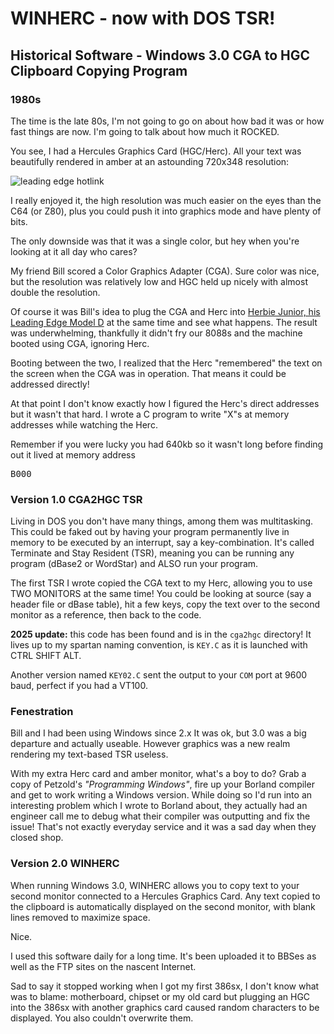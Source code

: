 # WINHERC - now with DOS TSR!

## Historical Software - Windows 3.0 CGA to HGC Clipboard Copying Program

### 1980s

The time is the late 80s, I'm not going to go on about how bad it was or how fast things are now.  I'm going to talk about how much it ROCKED.  

You see, I had a Hercules Graphics Card (HGC/Herc).  All your text was beautifully rendered in amber at an astounding 720x348 resolution:

![leading edge hotlink](http://upload.wikimedia.org/wikipedia/commons/thumb/d/db/LeadingEdge_Front_with_keyboard.JPG/450px-LeadingEdge_Front_with_keyboard.JPG)

I really enjoyed it, the high resolution was much easier on the eyes than the C64 (or Z80), plus you could push it into graphics mode and have plenty of bits.

The only downside was that it was a single color, but hey when you're looking at it all day who cares?

My friend Bill scored a Color Graphics Adapter (CGA).  Sure color was nice, but the resolution was relatively low and HGC held up nicely with almost double the resolution.

Of course it was Bill's idea to plug the CGA and Herc into [Herbie Junior, his Leading Edge Model D](http://en.wikipedia.org/wiki/Leading_Edge_Model_D) at the same time and see what happens.  The result was underwhelming, thankfully it didn't fry our 8088s and the machine booted using CGA, ignoring Herc.

Booting between the two, I realized that the Herc "remembered" the text on the screen when the CGA was in operation.  That means it could be addressed directly!

At that point I don't know exactly how I figured the Herc's direct addresses but it wasn't that hard.  I wrote a C program to write "X"s at memory addresses while watching the Herc.  

Remember if you were lucky you had 640kb so it wasn't long before finding out it lived at memory address <pre>B000</pre>

### Version 1.0 CGA2HGC TSR

Living in DOS you don't have many things, among them was multitasking.  This could be faked out by having your program permanently live in memory to be executed by an interrupt, say a key-combination.  It's called Terminate and Stay Resident (TSR), meaning you can be running any program (dBase2 or WordStar) and ALSO run your program.

The first TSR I wrote copied the CGA text to my Herc, allowing you to use TWO MONITORS at the same time!   You could be looking at source (say a header file or dBase table), hit a few keys, copy the text over to the second monitor as a reference, then back to the code.

**2025 update:** this code has been found and is in the `cga2hgc` directory!  It lives up to my spartan naming convention, is `KEY.C` as it is launched with CTRL SHIFT ALT.

Another version named `KEY02.C` sent the output to your `COM` port at 9600 baud, perfect if you had a VT100.

### Fenestration

Bill and I had been using Windows since 2.x  It was ok, but 3.0 was a big departure and actually useable.  However graphics was a new realm rendering my text-based TSR useless.

With my extra Herc card and amber monitor, what's a boy to do?  Grab a copy of Petzold's _"Programming Windows"_, fire up your Borland compiler and get to work writing a Windows version.  While doing so I'd run into an interesting problem which I wrote to Borland about, they actually had an engineer call me to debug what their compiler was outputting and fix the issue! That's not exactly everyday service and it was a sad day when they closed shop.

### Version 2.0 WINHERC

When running Windows 3.0, WINHERC allows you to copy text to your second monitor connected to a Hercules Graphics Card.  Any text copied to the clipboard is automatically displayed on the second monitor, with blank lines removed to maximize space.

Nice.

I used this software daily for a long time.  It's been  uploaded it to BBSes as well as the FTP sites on the nascent Internet.

Sad to say it stopped working when I got my first 386sx, I don't know what was to blame: motherboard, chipset or my old card but plugging an HGC into the 386sx with another graphics card caused random characters to be displayed.  You also couldn't overwrite them.
